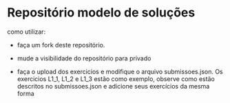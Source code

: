 # Repositório modelo de soluções

como utilizar:

- faça um fork deste repositório.

- mude a visibilidade do repositório para privado

- faça o upload dos exercicios e modifique o arquivo submissoes.json. Os exercicios L1_1, L1_2 e L1_3 estão como exemplo, observe como estão descritos no submissoes.json e adicione seus exercícios da mesma forma
